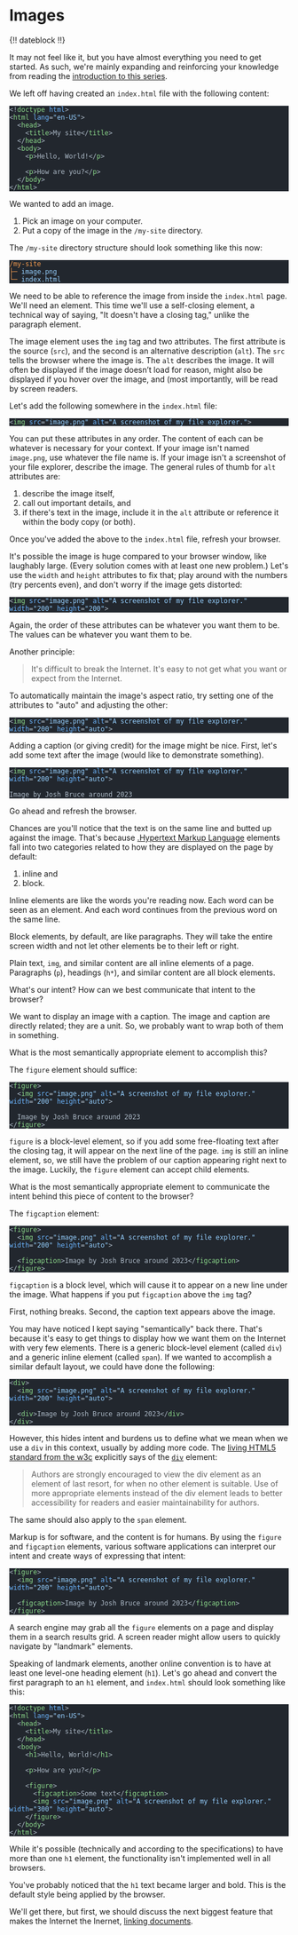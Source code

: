 # Images

{!! dateblock !!}

It may not feel like it, but you have almost everything you need to get started. As such, we're mainly expanding and reinforcing your knowledge from reading the [introduction to this series](/essays-and-editorials/webdev/absolute-beginners/).

We left off having created an `index.html` file with the following content:

<pre class="shiki" style="background-color: #22272e"><code><span class="line"><span style="color: #ADBAC7">&lt;!</span><span style="color: #8DDB8C">doctype</span><span style="color: #ADBAC7"> </span><span style="color: #6CB6FF">html</span><span style="color: #ADBAC7">&gt;</span></span>
<span class="line"><span style="color: #ADBAC7">&lt;</span><span style="color: #8DDB8C">html</span><span style="color: #ADBAC7"> </span><span style="color: #6CB6FF">lang</span><span style="color: #ADBAC7">=</span><span style="color: #96D0FF">&quot;en-US&quot;</span><span style="color: #ADBAC7">&gt;</span></span>
<span class="line"><span style="color: #ADBAC7">  &lt;</span><span style="color: #8DDB8C">head</span><span style="color: #ADBAC7">&gt;</span></span>
<span class="line"><span style="color: #ADBAC7">    &lt;</span><span style="color: #8DDB8C">title</span><span style="color: #ADBAC7">&gt;My site&lt;/</span><span style="color: #8DDB8C">title</span><span style="color: #ADBAC7">&gt;</span></span>
<span class="line"><span style="color: #ADBAC7">  &lt;/</span><span style="color: #8DDB8C">head</span><span style="color: #ADBAC7">&gt;</span></span>
<span class="line"><span style="color: #ADBAC7">  &lt;</span><span style="color: #8DDB8C">body</span><span style="color: #ADBAC7">&gt;</span></span>
<span class="line"><span style="color: #ADBAC7">    &lt;</span><span style="color: #8DDB8C">p</span><span style="color: #ADBAC7">&gt;Hello, World!&lt;/</span><span style="color: #8DDB8C">p</span><span style="color: #ADBAC7">&gt;</span></span>
<span class="line"></span>
<span class="line"><span style="color: #ADBAC7">    &lt;</span><span style="color: #8DDB8C">p</span><span style="color: #ADBAC7">&gt;How are you?&lt;/</span><span style="color: #8DDB8C">p</span><span style="color: #ADBAC7">&gt;</span></span>
<span class="line"><span style="color: #ADBAC7">  &lt;/</span><span style="color: #8DDB8C">body</span><span style="color: #ADBAC7">&gt;</span></span>
<span class="line"><span style="color: #ADBAC7">&lt;/</span><span style="color: #8DDB8C">html</span><span style="color: #ADBAC7">&gt;</span></span>
<span class="line"></span></code></pre>

We wanted to add an image.

1. Pick an image on your computer.
2. Put a copy of the image in the `/my-site` directory.

The `/my-site` directory structure should look something like this now:

<pre class="shiki" style="background-color: #22272e"><code><span class="line"><span style="color: #F69D50">/my-site</span></span>
<span class="line"><span style="color: #F69D50">├─</span><span style="color: #ADBAC7"> </span><span style="color: #96D0FF">image.png</span></span>
<span class="line"><span style="color: #F69D50">└─</span><span style="color: #ADBAC7"> </span><span style="color: #96D0FF">index.html</span></span>
<span class="line"></span></code></pre>

We need to be able to reference the image from inside the `index.html` page. We'll need an element. This time we'll use a self-closing element, a technical way of saying, "It doesn't have a closing tag," unlike the paragraph element.

The image element uses the `img` tag and two attributes. The first attribute is the source (`src`), and the second is an alternative description (`alt`). The `src` tells the browser where the image is. The `alt` describes the image. It will often be displayed if the image doesn’t load for reason, might also be displayed if you hover over the image, and (most importantly, will be read by screen readers.

Let's add the following somewhere in the `index.html` file:

<pre class="shiki" style="background-color: #22272e"><code><span class="line"><span style="color: #ADBAC7">&lt;</span><span style="color: #8DDB8C">img</span><span style="color: #ADBAC7"> </span><span style="color: #6CB6FF">src</span><span style="color: #ADBAC7">=</span><span style="color: #96D0FF">&quot;image.png&quot;</span><span style="color: #ADBAC7"> </span><span style="color: #6CB6FF">alt</span><span style="color: #ADBAC7">=</span><span style="color: #96D0FF">&quot;A screenshot of my file explorer.&quot;</span><span style="color: #ADBAC7">&gt;</span></span>
<span class="line"></span></code></pre>

You can put these attributes in any order. The content of each can be whatever is necessary for your context. If your image isn't named `image.png`, use whatever the file name is. If your image isn't a screenshot of your file explorer, describe the image. The general rules of thumb for `alt` attributes are:

1. describe the image itself,
2. call out important details, and
3. if there's text in the image, include it in the `alt` attribute or reference it within the body copy (or both).

Once you've added the above to the `index.html` file, refresh your browser.

It's possible the image is huge compared to your browser window, like laughably large. (Every solution comes with at least one new problem.) Let's use the `width` and `height` attributes to fix that; play around with the numbers (try percents even), and don't worry if the image gets distorted:

<pre class="shiki" style="background-color: #22272e"><code><span class="line"><span style="color: #ADBAC7">&lt;</span><span style="color: #8DDB8C">img</span><span style="color: #ADBAC7"> </span><span style="color: #6CB6FF">src</span><span style="color: #ADBAC7">=</span><span style="color: #96D0FF">&quot;image.png&quot;</span><span style="color: #ADBAC7"> </span><span style="color: #6CB6FF">alt</span><span style="color: #ADBAC7">=</span><span style="color: #96D0FF">&quot;A screenshot of my file explorer.&quot;</span><span style="color: #ADBAC7"> </span><span style="color: #6CB6FF">width</span><span style="color: #ADBAC7">=</span><span style="color: #96D0FF">&quot;200&quot;</span><span style="color: #ADBAC7"> </span><span style="color: #6CB6FF">height</span><span style="color: #ADBAC7">=</span><span style="color: #96D0FF">&quot;200&quot;</span><span style="color: #ADBAC7">&gt;</span></span>
<span class="line"></span></code></pre>

Again, the order of these attributes can be whatever you want them to be. The values can be whatever you want them to be.

Another principle:

> It's difficult to break the Internet. It's easy to not get what you want or expect from the Internet.

To automatically maintain the image's aspect ratio, try setting one of the attributes to "auto" and adjusting the other:

<pre class="shiki" style="background-color: #22272e"><code><span class="line"><span style="color: #ADBAC7">&lt;</span><span style="color: #8DDB8C">img</span><span style="color: #ADBAC7"> </span><span style="color: #6CB6FF">src</span><span style="color: #ADBAC7">=</span><span style="color: #96D0FF">&quot;image.png&quot;</span><span style="color: #ADBAC7"> </span><span style="color: #6CB6FF">alt</span><span style="color: #ADBAC7">=</span><span style="color: #96D0FF">&quot;A screenshot of my file explorer.&quot;</span><span style="color: #ADBAC7"> </span><span style="color: #6CB6FF">width</span><span style="color: #ADBAC7">=</span><span style="color: #96D0FF">&quot;200&quot;</span><span style="color: #ADBAC7"> </span><span style="color: #6CB6FF">height</span><span style="color: #ADBAC7">=</span><span style="color: #96D0FF">&quot;auto&quot;</span><span style="color: #ADBAC7">&gt;</span></span>
<span class="line"></span></code></pre>

Adding a caption (or giving credit) for the image might be nice. First, let's add some text after the image (would like to demonstrate something).

<pre class="shiki focus" style="background-color: #22272e"><code><span class="line"><span style="color: #ADBAC7">&lt;</span><span style="color: #8DDB8C">img</span><span style="color: #ADBAC7"> </span><span style="color: #6CB6FF">src</span><span style="color: #ADBAC7">=</span><span style="color: #96D0FF">&quot;image.png&quot;</span><span style="color: #ADBAC7"> </span><span style="color: #6CB6FF">alt</span><span style="color: #ADBAC7">=</span><span style="color: #96D0FF">&quot;A screenshot of my file explorer.&quot;</span><span style="color: #ADBAC7"> </span><span style="color: #6CB6FF">width</span><span style="color: #ADBAC7">=</span><span style="color: #96D0FF">&quot;200&quot;</span><span style="color: #ADBAC7"> </span><span style="color: #6CB6FF">height</span><span style="color: #ADBAC7">=</span><span style="color: #96D0FF">&quot;auto&quot;</span><span style="color: #ADBAC7">&gt;</span></span>
<span class="line"></span>
<span class="line focus"><span style="color: #ADBAC7">Image by Josh Bruce around 2023</span></span>
<span class="line"></span></code></pre>

Go ahead and refresh the browser.

Chances are you'll notice that the text is on the same line and butted up against the image. That's because [.Hypertext Markup Language](HTML) elements fall into two categories related to how they are displayed on the page by default:

1. inline and
2. block.

Inline elements are like the words you're reading now. Each word can be seen as an element. And each word continues from the previous word on the same line.

Block elements, by default, are like paragraphs. They will take the entire screen width and not let other elements be to their left or right.

Plain text, `img`, and similar content are all inline elements of a page. Paragraphs (`p`), headings (`h*`), and similar content are all block elements.

What's our intent? How can we best communicate that intent to the browser?

We want to display an image with a caption. The image and caption are directly related; they are a unit. So, we probably want to wrap both of them in something.

What is the most semantically appropriate element to accomplish this?

The `figure` element should suffice:

<pre class="shiki focus" style="background-color: #22272e"><code><span class="line focus"><span style="color: #ADBAC7">&lt;</span><span style="color: #8DDB8C">figure</span><span style="color: #ADBAC7">&gt;</span></span>
<span class="line"><span style="color: #ADBAC7">  &lt;</span><span style="color: #8DDB8C">img</span><span style="color: #ADBAC7"> </span><span style="color: #6CB6FF">src</span><span style="color: #ADBAC7">=</span><span style="color: #96D0FF">&quot;image.png&quot;</span><span style="color: #ADBAC7"> </span><span style="color: #6CB6FF">alt</span><span style="color: #ADBAC7">=</span><span style="color: #96D0FF">&quot;A screenshot of my file explorer.&quot;</span><span style="color: #ADBAC7"> </span><span style="color: #6CB6FF">width</span><span style="color: #ADBAC7">=</span><span style="color: #96D0FF">&quot;200&quot;</span><span style="color: #ADBAC7"> </span><span style="color: #6CB6FF">height</span><span style="color: #ADBAC7">=</span><span style="color: #96D0FF">&quot;auto&quot;</span><span style="color: #ADBAC7">&gt;</span></span>
<span class="line"></span>
<span class="line"><span style="color: #ADBAC7">  Image by Josh Bruce around 2023</span></span>
<span class="line focus"><span style="color: #ADBAC7">&lt;/</span><span style="color: #8DDB8C">figure</span><span style="color: #ADBAC7">&gt;</span></span>
<span class="line"></span></code></pre>

`figure` is a block-level element, so if you add some free-floating text after the closing tag, it will appear on the next line of the page. `img` is still an inline element, so, we still have the problem of our caption appearing right next to the image. Luckily, the `figure` element can accept child elements.

What is the most semantically appropriate element to communicate the intent behind this piece of content to the browser?

The `figcaption` element:

<pre class="shiki focus" style="background-color: #22272e"><code><span class="line"><span style="color: #ADBAC7">&lt;</span><span style="color: #8DDB8C">figure</span><span style="color: #ADBAC7">&gt;</span></span>
<span class="line"><span style="color: #ADBAC7">  &lt;</span><span style="color: #8DDB8C">img</span><span style="color: #ADBAC7"> </span><span style="color: #6CB6FF">src</span><span style="color: #ADBAC7">=</span><span style="color: #96D0FF">&quot;image.png&quot;</span><span style="color: #ADBAC7"> </span><span style="color: #6CB6FF">alt</span><span style="color: #ADBAC7">=</span><span style="color: #96D0FF">&quot;A screenshot of my file explorer.&quot;</span><span style="color: #ADBAC7"> </span><span style="color: #6CB6FF">width</span><span style="color: #ADBAC7">=</span><span style="color: #96D0FF">&quot;200&quot;</span><span style="color: #ADBAC7"> </span><span style="color: #6CB6FF">height</span><span style="color: #ADBAC7">=</span><span style="color: #96D0FF">&quot;auto&quot;</span><span style="color: #ADBAC7">&gt;</span></span>
<span class="line"></span>
<span class="line focus"><span style="color: #ADBAC7">  &lt;</span><span style="color: #8DDB8C">figcaption</span><span style="color: #ADBAC7">&gt;Image by Josh Bruce around 2023&lt;/</span><span style="color: #8DDB8C">figcaption</span><span style="color: #ADBAC7">&gt;</span></span>
<span class="line"><span style="color: #ADBAC7">&lt;/</span><span style="color: #8DDB8C">figure</span><span style="color: #ADBAC7">&gt;</span></span>
<span class="line"></span></code></pre>

`figcaption` is a block level, which will cause it to appear on a new line under the image. What happens if you put `figcaption` above the `img` tag?

First, nothing breaks. Second, the caption text appears above the image.

You may have noticed I kept saying "semantically" back there. That's because it's easy to get things to display how we want them on the Internet with very few elements. There is a generic block-level element (called `div`) and a generic inline element (called `span`). If we wanted to accomplish a similar default layout, we could have done the following:

<pre class="shiki focus" style="background-color: #22272e"><code><span class="line focus"><span style="color: #ADBAC7">&lt;</span><span style="color: #8DDB8C">div</span><span style="color: #ADBAC7">&gt;</span></span>
<span class="line"><span style="color: #ADBAC7">  &lt;</span><span style="color: #8DDB8C">img</span><span style="color: #ADBAC7"> </span><span style="color: #6CB6FF">src</span><span style="color: #ADBAC7">=</span><span style="color: #96D0FF">&quot;image.png&quot;</span><span style="color: #ADBAC7"> </span><span style="color: #6CB6FF">alt</span><span style="color: #ADBAC7">=</span><span style="color: #96D0FF">&quot;A screenshot of my file explorer.&quot;</span><span style="color: #ADBAC7"> </span><span style="color: #6CB6FF">width</span><span style="color: #ADBAC7">=</span><span style="color: #96D0FF">&quot;200&quot;</span><span style="color: #ADBAC7"> </span><span style="color: #6CB6FF">height</span><span style="color: #ADBAC7">=</span><span style="color: #96D0FF">&quot;auto&quot;</span><span style="color: #ADBAC7">&gt;</span></span>
<span class="line"></span>
<span class="line focus"><span style="color: #ADBAC7">  &lt;</span><span style="color: #8DDB8C">div</span><span style="color: #ADBAC7">&gt;Image by Josh Bruce around 2023&lt;/</span><span style="color: #8DDB8C">div</span><span style="color: #ADBAC7">&gt;</span></span>
<span class="line focus"><span style="color: #ADBAC7">&lt;/</span><span style="color: #8DDB8C">div</span><span style="color: #ADBAC7">&gt;</span></span>
<span class="line"></span></code></pre>

However, this hides intent and burdens us to define what we mean when we use a `div` in this context, usually by adding more code. The [living HTML5 standard from the w3c](https://html.spec.whatwg.org) explicitly says of the [`div`](https://html.spec.whatwg.org/#the-div-element) element:

> Authors are strongly encouraged to view the div element as an element of last resort, for when no other element is suitable. Use of more appropriate elements instead of the div element leads to better accessibility for readers and easier maintainability for authors.

The same should also apply to the `span` element.

Markup is for software, and the content is for humans. By using the `figure` and `figcaption` elements, various software applications can interpret our intent and create ways of expressing that intent:

<pre class="shiki" style="background-color: #22272e"><code><span class="line"><span style="color: #ADBAC7">&lt;</span><span style="color: #8DDB8C">figure</span><span style="color: #ADBAC7">&gt;</span></span>
<span class="line"><span style="color: #ADBAC7">  &lt;</span><span style="color: #8DDB8C">img</span><span style="color: #ADBAC7"> </span><span style="color: #6CB6FF">src</span><span style="color: #ADBAC7">=</span><span style="color: #96D0FF">&quot;image.png&quot;</span><span style="color: #ADBAC7"> </span><span style="color: #6CB6FF">alt</span><span style="color: #ADBAC7">=</span><span style="color: #96D0FF">&quot;A screenshot of my file explorer.&quot;</span><span style="color: #ADBAC7"> </span><span style="color: #6CB6FF">width</span><span style="color: #ADBAC7">=</span><span style="color: #96D0FF">&quot;200&quot;</span><span style="color: #ADBAC7"> </span><span style="color: #6CB6FF">height</span><span style="color: #ADBAC7">=</span><span style="color: #96D0FF">&quot;auto&quot;</span><span style="color: #ADBAC7">&gt;</span></span>
<span class="line"></span>
<span class="line"><span style="color: #ADBAC7">  &lt;</span><span style="color: #8DDB8C">figcaption</span><span style="color: #ADBAC7">&gt;Image by Josh Bruce around 2023&lt;/</span><span style="color: #8DDB8C">figcaption</span><span style="color: #ADBAC7">&gt;</span></span>
<span class="line"><span style="color: #ADBAC7">&lt;/</span><span style="color: #8DDB8C">figure</span><span style="color: #ADBAC7">&gt;</span></span>
<span class="line"></span></code></pre>

A search engine may grab all the `figure` elements on a page and display them in a search results grid. A screen reader might allow users to quickly navigate by "landmark" elements.

Speaking of landmark elements, another online convention is to have at least one level-one heading element (`h1`). Let's go ahead and convert the first paragraph to an `h1` element, and `index.html` should look something like this:

<pre class="shiki focus" style="background-color: #22272e"><code><span class="line"><span style="color: #ADBAC7">&lt;!</span><span style="color: #8DDB8C">doctype</span><span style="color: #ADBAC7"> </span><span style="color: #6CB6FF">html</span><span style="color: #ADBAC7">&gt;</span></span>
<span class="line"><span style="color: #ADBAC7">&lt;</span><span style="color: #8DDB8C">html</span><span style="color: #ADBAC7"> </span><span style="color: #6CB6FF">lang</span><span style="color: #ADBAC7">=</span><span style="color: #96D0FF">&quot;en-US&quot;</span><span style="color: #ADBAC7">&gt;</span></span>
<span class="line"><span style="color: #ADBAC7">  &lt;</span><span style="color: #8DDB8C">head</span><span style="color: #ADBAC7">&gt;</span></span>
<span class="line"><span style="color: #ADBAC7">    &lt;</span><span style="color: #8DDB8C">title</span><span style="color: #ADBAC7">&gt;My site&lt;/</span><span style="color: #8DDB8C">title</span><span style="color: #ADBAC7">&gt;</span></span>
<span class="line"><span style="color: #ADBAC7">  &lt;/</span><span style="color: #8DDB8C">head</span><span style="color: #ADBAC7">&gt;</span></span>
<span class="line"><span style="color: #ADBAC7">  &lt;</span><span style="color: #8DDB8C">body</span><span style="color: #ADBAC7">&gt;</span></span>
<span class="line focus"><span style="color: #ADBAC7">    &lt;</span><span style="color: #8DDB8C">h1</span><span style="color: #ADBAC7">&gt;Hello, World!&lt;/</span><span style="color: #8DDB8C">h1</span><span style="color: #ADBAC7">&gt;</span></span>
<span class="line"></span>
<span class="line"><span style="color: #ADBAC7">    &lt;</span><span style="color: #8DDB8C">p</span><span style="color: #ADBAC7">&gt;How are you?&lt;/</span><span style="color: #8DDB8C">p</span><span style="color: #ADBAC7">&gt;</span></span>
<span class="line"><span style="color: #ADBAC7">    </span></span>
<span class="line"><span style="color: #ADBAC7">    &lt;</span><span style="color: #8DDB8C">figure</span><span style="color: #ADBAC7">&gt;</span></span>
<span class="line"><span style="color: #ADBAC7">      &lt;</span><span style="color: #8DDB8C">figcaption</span><span style="color: #ADBAC7">&gt;Some text&lt;/</span><span style="color: #8DDB8C">figcaption</span><span style="color: #ADBAC7">&gt;</span></span>
<span class="line"><span style="color: #ADBAC7">      &lt;</span><span style="color: #8DDB8C">img</span><span style="color: #ADBAC7"> </span><span style="color: #6CB6FF">src</span><span style="color: #ADBAC7">=</span><span style="color: #96D0FF">&quot;image.png&quot;</span><span style="color: #ADBAC7"> </span><span style="color: #6CB6FF">alt</span><span style="color: #ADBAC7">=</span><span style="color: #96D0FF">&quot;A screenshot of my file explorer.&quot;</span><span style="color: #ADBAC7"> </span><span style="color: #6CB6FF">width</span><span style="color: #ADBAC7">=</span><span style="color: #96D0FF">&quot;300&quot;</span><span style="color: #ADBAC7"> </span><span style="color: #6CB6FF">height</span><span style="color: #ADBAC7">=</span><span style="color: #96D0FF">&quot;auto&quot;</span><span style="color: #ADBAC7">&gt;</span></span>
<span class="line"><span style="color: #ADBAC7">    &lt;/</span><span style="color: #8DDB8C">figure</span><span style="color: #ADBAC7">&gt;</span></span>
<span class="line"><span style="color: #ADBAC7">  &lt;/</span><span style="color: #8DDB8C">body</span><span style="color: #ADBAC7">&gt;</span></span>
<span class="line"><span style="color: #ADBAC7">&lt;/</span><span style="color: #8DDB8C">html</span><span style="color: #ADBAC7">&gt;</span></span>
<span class="line"></span></code></pre>

While it's possible (technically and according to the specifications) to have more than one `h1` element, the functionality isn't implemented well in all browsers.

You've probably noticed that the `h1` text became larger and bold. This is the default style being applied by the browser.

We'll get there, but first, we should discuss the next biggest feature that makes the Internet the Inernet, [linking documents](/essays-and-editorials/webdev/absolute-beginners/links/).
